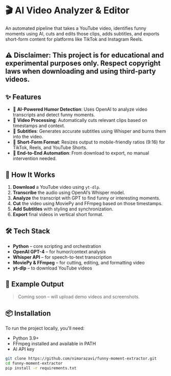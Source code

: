 # 🎬 AI Video Analyzer & Editor

An automated pipeline that takes a YouTube video, identifies funny moments using AI, cuts and edits those clips, adds subtitles, and exports short-form content for platforms like TikTok and Instagram Reels.

## ⚠️ Disclaimer: This project is for educational and experimental purposes only. Respect copyright laws when downloading and using third-party videos.

## ✨ Features

- 🧠 **AI-Powered Humor Detection**: Uses OpenAI to analyze video transcripts and detect funny moments.
- 🎥 **Video Processing**: Automatically cuts relevant clips based on timestamps and context.
- 💬 **Subtitles**: Generates accurate subtitles using Whisper and burns them into the video.
- 📱 **Short-Form Format**: Resizes output to mobile-friendly ratios (9:16) for TikTok, Reels, and YouTube Shorts.
- 🔁 **End-to-End Automation**: From download to export, no manual intervention needed.

## 🚀 How It Works

1. **Download** a YouTube video using `yt-dlp`.
2. **Transcribe** the audio using OpenAI’s Whisper model.
3. **Analyze** the transcript with GPT to find funny or interesting moments.
4. **Cut** the video using MoviePy and FFmpeg based on those timestamps.
5. **Add Subtitles** with styling and synchronization.
6. **Export** final videos in vertical short format.

## 🛠️ Tech Stack

- **Python** – core scripting and orchestration
- **OpenAI GPT-4** – for humor/context analysis
- **Whisper API** – for speech-to-text transcription
- **MoviePy & FFmpeg** – for cutting, editing, and formatting video
- **yt-dlp** – to download YouTube videos

## 📂 Example Output

> Coming soon – will upload demo videos and screenshots.

## 📦 Installation

To run the project locally, you'll need:

- Python 3.9+
- FFmpeg installed and available in PATH
- AI API key

```bash
git clone https://github.com/nimarazavi/funny-moment-extractor.git
cd funny-moment-extractor
pip install -r requirements.txt
